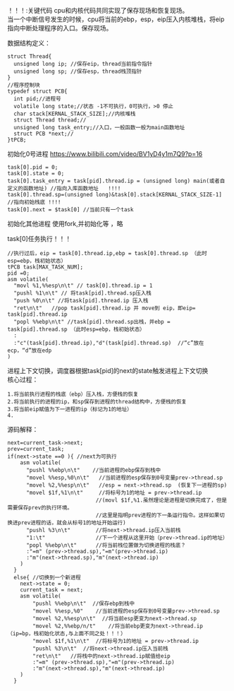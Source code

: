！！！:关键代码
cpu和内核代码共同实现了保存现场和恢复现场。  
当一个中断信号发生的时候，cpu将当前的ebp，esp，eip压入内核堆栈，将eip指向中断处理程序的入口。保存现场。  

数据结构定义：

    struct Thread{
      unsigned long ip; //保存eip，thread当前指令指针
      unsigned long sp; //保存esp，thread栈顶指针
    }
    //程序控制块
    typedef struct PCB{
      int pid;//进程号
      volatile long state;//状态 -1不可执行，0可执行，>0 停止
      char stack[KERNAL_STACK_SIZE];//内核堆栈
      struct Thread thread;//
      unsigned long task_entry;//入口，一般函数一般为main函数地址
      struct PCB *next;//
    }tPCB;
    
初始化0号进程  https://www.bilibili.com/video/BV1yD4y1m7Q9?p=16  

    task[0].pid = 0;
    task[0].state = 0;
    task[0].task_entry = task[pid].thread.ip = (unsigned long) main(或者自定义的函数地址) //指向入库函数地址   !!!!
    task[0].thread.sp=(unsigned long)&task[0].stack[KERNAL_STACK_SIZE-1]  //指向初始栈底 !!!!
    task[0].next = $task[0] //当前只有一个task
    
    
初始化其他进程  使用fork,并初始化等 ，略  
    
task[0]任务执行！！！  
    
    //执行过后，eip = task[0].thread.ip,ebp = task[0].thread.sp （此时esp=ebp，栈初始状态）
    tPCB task[MAX_TASK_NUM]; 
    pid =0;
    asm volatile(
      "movl %1,%%esp\n\t" // task[0].thread.ip = 1
      "pushl %1\n\t" // 将task[pid].thread.sp压入栈  
      "push %0\n\t" //将task[pid].thread.ip 压入栈  
      "ret\n\t"   //pop task[pid].thread.ip 并 move到 eip，即eip=  task[pid].thread.ip
      "popl %%ebp\n\t" //task[pid].thread.sp出栈，并ebp =  task[pid].thread.sp （此时esp=ebp，栈初始状态）
      :
      :"c"(task[pid].thread.ip),"d"(task[pid].thread.sp)  //“c”放在ecp，“d”放在edp
    ) 
    
    
进程上下文切换，调度器根据task[pid]的next的state触发进程上下文切换  
核心过程：

    1.将当前执行进程的栈底（ebp）压入栈，方便栈的恢复
    2.将当前执行的进程的ip，和sp保存到进程的thread结构中，方便栈的恢复
    3.将当前eip赋值为下一进程的ip（标记为1的地址）
    4.
    
源码解释：

    next=current_task->next;
    prev=current_task;
    if(next->state ==0 ){ //next为可执行
        asm volatile(
          "pushl %%ebp\n\t"    //当前进程的ebp保存到栈中
          "movel %%esp,%0\n\t"   //当前进程的esp保存到0号变量prev->thread.sp
          "movel %2,%%esp\n\t"   //esp = next->thread.sp  (恢复下一进程的sp)
          "movel $1f,%1\n\t"     //将标号为1的地址 = prev->thread.ip  
                                //(movl $1f,%1.虽然理论是进程是切换完成了，但是需要保存prev的执行环境。
                                //这里是指明prev进程的下一条运行指令。这样如果切换进prev进程的话，就会从标号1的地址开始运行)
          "pushl %3\n\t"        //将next->thread.ip压入当前栈
          "1:\t"                //下一个进程从这里开始（prev->thread.ip的地址）
          "popl %%ebp\n\t"      //将当前栈位置做为切换进程的栈底？
          :"=m" (prev->thread.sp),"=m"(prev->thread.ip)  
          :"m"(next->thread.sp),"m"(next->thread.ip)
        )
      }
      else{ //切换到一个新进程  
        next->state = 0;
        current_task = next;
        asm volatile(
            "pushl %%ebp\n\t"  //保存ebp到栈中
            "movel %%esp,%0"    //当前进程的esp保存到0号变量prev->thread.sp
            "movel %2,%%esp\n\t"  //将当前esp更变为next->thread.sp
            "movel %2,%%ebp/n/t"    //将当前ebp更变为next->thread.ip （ip=bp，栈初始化状态,与上面不同之处！！！）
            "movel $1f,%1\n\t"  //将标号为1的地址 = prev->thread.ip
            "pushl %3\n\t"  //将next->thread.ip压入当前栈
            "ret\n\t"   //将栈中的next->thread.ip赋值给eip  
            :"=m" (prev->thread.sp),"=m"(prev->thread.ip)  
            :"m"(next->thread.sp),"m"(next->thread.ip)
        )
      }



